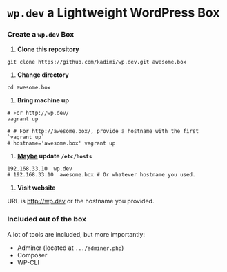 # `wp.dev` a Lightweight WordPress Box

### Create a `wp.dev` Box

1. **Clone this repository**

  ```shell
  git clone https://github.com/kadimi/wp.dev.git awesome.box
  ```
1. **Change directory**

  ```shell
  cd awesome.box
  ```
1. **Bring machine up**

  ```shell
  # For http://wp.dev/
  vagrant up

  # # For http://awesome.box/, provide a hostname with the first `vagrant up`
  # hostname='awesome.box' vagrant up
  ```
1. **[Maybe](https://github.com/cogitatio/vagrant-hostsupdater "The Vagrant::Hostsupdater plugin adds an entry to your /etc/hosts file on the host system.") update `/etc/hosts`**

  ```
  192.168.33.10  wp.dev
  # 192.168.33.10  awesome.box # Or whatever hostname you used.
  ```

1. **Visit website**

  URL is http://wp.dev or the hostname you provided.

### Included out of the box

A lot of tools are included, but more importantly:

- Adminer (located at `.../adminer.php`)
- Composer
- WP-CLI

### 
